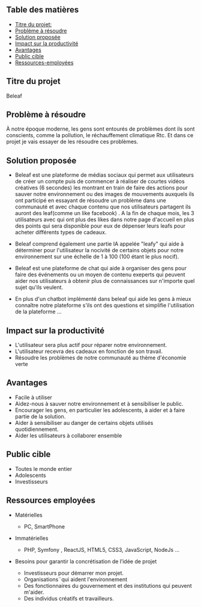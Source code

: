 ## Table des matières

- [Titre du projet:](#Titre-du-projet)
- [Problème à résoudre ](#Problème-à-résoudre)
- [Solution proposée](#Solution-proposée)
- [Impact sur la productivité](#Impact-sur-la-productivité)
- [Avantages](#Avantages)
- [Public cible](#Public-cible)
- [Ressources-employées](#Ressources-employées)

## Titre du projet
 Beleaf 

## Problème à résoudre
À notre époque moderne, les gens sont entourés de problèmes dont ils sont conscients, comme la pollution, le réchauffement climatique Rtc. Et dans ce projet je vais essayer de les résoudre ces problèmes.


## Solution proposée

* Beleaf est une plateforme de médias sociaux qui permet aux utilisateurs de créer un compte puis de commencer à réaliser de courtes vidéos créatives (6 secondes) les montrant en train de faire des actions pour sauver notre environnement ou des images de mouvements auxquels ils ont participé en essayant de résoudre un problème dans une communauté et avec chaque contenu que nos utilisateurs partagent ils auront des leaf(comme un like facebook) . A la fin de chaque mois, les 3 utilisateurs avec qui ont plus des likes dans notre page d'accueil en plus des points qui sera disponible pour eux de dépenser leurs leafs pour acheter différents types de cadeaux.

* Beleaf comprend également une partie  IA appelée "leafy" qui aide à déterminer pour l'utilisateur la nocivité de certains objets pour notre environnement sur une échelle de 1 à 100 (100 étant le plus nocif).

* Beleaf est une plateforme de chat qui aide à organiser des gens pour faire des événements ou un moyen de contenu exeperts qui peuvent aider nos utilisateurs à obtenir plus de connaissances sur n'importe quel sujet qu'ils veulent.

* En plus d'un chatbot implémenté dans beleaf qui aide les gens à mieux connaître notre plateforme s'ils ont des questions et simplifie l'utilisation de la plateforme ...

## Impact sur la productivité

- L'utilisateur sera plus actif pour réparer notre environnement. 
- L'utilisateur recevra des cadeaux en fonction de son travail.
- Résoudre les problèmes de notre communauté au thème d'économie verte

## Avantages

- Facile à utiliser
- Aidez-nous à sauver notre environnement et à sensibiliser le public.
- Encourager les gens, en particulier les adolescents, à aider et à faire partie de la solution.
- Aider à sensibiliser au danger de certains objets utilisés quotidiennement.
- Aider les utilisateurs à collaborer ensemble 

## Public cible 
* Toutes le monde entier 
* Adolescents 
* Investisseurs


## Ressources employées
* Matérielles
   * PC, SmartPhone

* Immatérielles
   * PHP, Symfony , ReactJS, HTML5, CSS3, JavaScript, NodeJs ...

* Besoins pour garantir la concrétisation de l’idée de projet
  * Investisseurs pour démarrer mon projet.
  * Organisations¨qui aident l'environnement
  * Des fonctionnaires du gouvernement et des institutions qui peuvent  m'aider.
  * Des individus créatifs et travailleurs.


